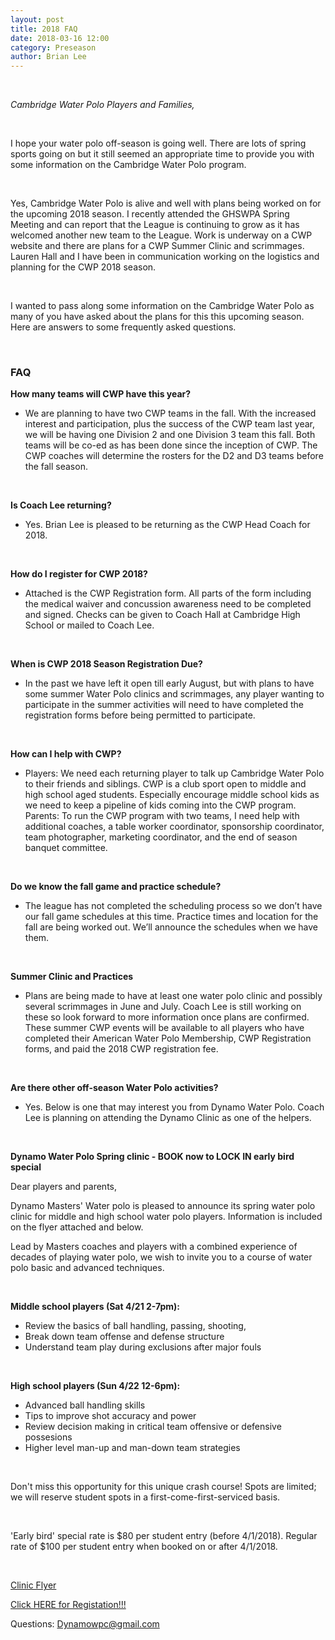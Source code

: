 ```yaml
---
layout: post
title: 2018 FAQ
date: 2018-03-16 12:00
category: Preseason
author: Brian Lee
---
```


<br>

*Cambridge Water Polo Players and Families,*

<br>

I hope your water polo off-season is going well.  There are lots of spring sports going on but it still seemed an appropriate time to provide you with some information on the Cambridge Water Polo program.

<br>

Yes, Cambridge Water Polo is alive and well with plans being worked on for the upcoming 2018 season.  I recently attended the GHSWPA Spring Meeting and can report that the League is continuing to grow as it has welcomed another new team to the League.  Work is underway on a CWP website and there are plans for a CWP Summer Clinic and scrimmages.  Lauren Hall and I have been in communication working on the logistics and planning for the CWP 2018 season.

<br>

I wanted to pass along some information on the Cambridge Water Polo as many of you have asked about the plans for this this upcoming season.  Here are answers to some frequently asked questions.

<br>

### FAQ
**How many teams will CWP have this year?**

- We are planning to have two CWP teams in the fall.  With the increased interest and participation, plus the success of the CWP team last year, we will be having one Division 2 and one Division 3 team this fall.  Both teams will be co-ed as has been done since the inception of CWP.  The CWP coaches will determine the rosters for the D2 and D3 teams before the fall season.

<br>

**Is Coach Lee returning?**

* Yes.  Brian Lee is pleased to be returning as the CWP Head Coach for 2018. 

<br>

**How do I register for CWP 2018?**

* Attached is the CWP Registration form.  All parts of the form including the medical waiver and concussion awareness need to be completed and signed.  Checks can be given to Coach Hall at Cambridge High School or mailed to Coach Lee.

<br>

**When is CWP 2018 Season Registration Due?**

* In the past we have left it open till early August, but with plans to have some summer Water Polo clinics and scrimmages, any player wanting to participate in the summer activities will need to have completed the registration forms before being permitted to participate.

<br>

**How can I help with CWP?**

* Players: We need each returning player to talk up Cambridge Water Polo to their friends and siblings.  CWP is a club sport open to middle and high school aged students.  Especially encourage middle school kids as we need to keep a pipeline of kids coming into the CWP program.  Parents: To run the CWP program with two teams, I need help with additional coaches, a table worker coordinator, sponsorship coordinator, team photographer, marketing coordinator, and the end of season banquet committee.

<br>

**Do we know the fall game and practice schedule?**

* The league has not completed the scheduling process so we don’t have our fall game schedules at this time.  Practice times and location for the fall are being worked out.  We’ll announce the schedules when we have them.

<br>

**Summer Clinic and Practices**

* Plans are being made to have at least one water polo clinic and possibly several scrimmages in June and July.  Coach Lee is still working on these so look forward to more information once plans are confirmed.  These summer CWP events will be available to all players who have completed their American Water Polo Membership, CWP Registration forms, and paid the 2018 CWP registration fee.

<br>

**Are there other off-season Water Polo activities?**

* Yes.  Below is one that may interest you from Dynamo Water Polo.  Coach Lee is planning on attending the Dynamo Clinic as one of the helpers.

<br>

**Dynamo Water Polo Spring clinic - BOOK now to LOCK IN early bird special**

Dear players and parents,

Dynamo Masters' Water polo is pleased to announce its spring water polo clinic for middle and high school water polo players. Information is included on the flyer attached and below.

Lead by Masters coaches and players with a combined experience of decades of playing water polo, we wish to invite you to a course of water polo basic and advanced techniques.

<br>

**Middle school players (Sat 4/21 2-7pm):**

- Review the basics of ball handling, passing, shooting, 
- Break down team offense and defense structure
- Understand team play during exclusions after major fouls

<br>

**High school players (Sun 4/22 12-6pm):**
- Advanced ball handling skills
- Tips to improve shot accuracy and power
- Review decision making in critical team offensive or defensive possesions
- Higher level man-up and man-down team strategies

<br>

Don't miss this opportunity for this unique crash course! Spots are limited; we will reserve student spots in a first-come-first-serviced basis.

<br>

'Early bird' special rate is $80 per student entry (before 4/1/2018). Regular rate of $100 per student entry when booked on or after 4/1/2018.

<br>

[Clinic Flyer](/assets/docs/Dynamo-Spring-Clinic-18.pdf)

[Click HERE for Registation!!!](http://www.dynamowaterpolo.com/p/dynamo-youth-clinics.html)

Questions: [Dynamowpc@gmail.com](Dynamowpc@gmail.com)



 
